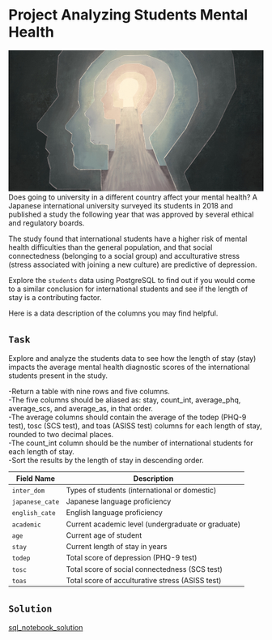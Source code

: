 # Project Analyzing Students Mental Health
![Illustration of silhouetted heads](mentalhealth.jpg)  
Does going to university in a different country affect your mental health? A Japanese international university surveyed its students in 2018 and published a study the following year that was approved by several ethical and regulatory boards.

The study found that international students have a higher risk of mental health difficulties than the general population, and that social connectedness (belonging to a social group) and acculturative stress (stress associated with joining a new culture) are predictive of depression.


Explore the `students` data using PostgreSQL to find out if you would come to a similar conclusion for international students and see if the length of stay is a contributing factor.

Here is a data description of the columns you may find helpful.  

## `Task`  
Explore and analyze the students data to see how the length of stay (stay) impacts the average mental health diagnostic scores of the international students present in the study.  

-Return a table with nine rows and five columns.    
-The five columns should be aliased as: stay, count_int, average_phq, average_scs, and average_as, in that order.  
-The average columns should contain the average of the todep (PHQ-9 test), tosc (SCS test), and toas (ASISS test) columns for each length of stay, rounded to two decimal places.  
-The count_int column should be the number of international students for each length of stay.  
-Sort the results by the length of stay in descending order.  

| Field Name    | Description                                      |
| ------------- | ------------------------------------------------ |
| `inter_dom`     | Types of students (international or domestic)   |
| `japanese_cate` | Japanese language proficiency                    |
| `english_cate`  | English language proficiency                     |
| `academic`      | Current academic level (undergraduate or graduate) |
| `age`           | Current age of student                           |
| `stay`          | Current length of stay in years                  |
| `todep`         | Total score of depression (PHQ-9 test)           |
| `tosc`          | Total score of social connectedness (SCS test)   |
| `toas`          | Total score of acculturative stress (ASISS test) |

## `Solution`
[sql_notebook_solution](https://github.com/jberouise2/Project-Analyzing-Students-Mental-Health/blob/352bc2ebbc24ac13d2b588821f21a33f8f942223/notebook.ipynb)
